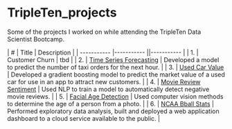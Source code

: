 # TripleTen_projects
Some of the projects I worked on while attending the TripleTen Data Scientist Bootcamp.

| # | Title | Description |
| ----------- |----------- ||----------- |
| 1. | Customer Churn | tbd | 
| 2. | [Time Series Forecasting](https://github.com/laceymalarky/TripleTen_projects/tree/main/time_series_forecasting) | Developed a model to predict the number of taxi orders for the next hour. |
| 3. | [Used Car Value](https://github.com/laceymalarky/TripleTen_projects/tree/main/gradient_boosting_methods) | Developed a gradient boosting model to predict the market value of a used car for use in an app to attract new customers. |
| 4. | [Movie Review Sentiment](https://github.com/laceymalarky/TripleTen_projects/tree/main/natural_language_processing) | Used NLP to train a model to automatically detect negative movie reviews. |
| 5. | [Facial Age Detection](https://github.com/laceymalarky/TripleTen_projects/tree/main/computer_vision) | Used computer vision methods to determine the age of a person from a photo. |
| 6. | [NCAA Bball Stats](https://github.com/laceymalarky/TripleTen_projects/tree/main/exploratory_analysis_bball) | Performed exploratory data analysis, built and deployed a web application dashboard to a cloud service available to the public. |
